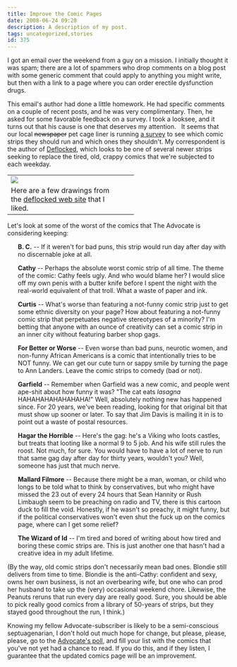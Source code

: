 ```yaml
---
title: Improve the Comic Pages
date: 2008-06-24 09:28
description: A description of my post.
tags: uncategorized,stories
id: 375
---
```

I got an email over the weekend from a guy on a mission.  I initially thought it was spam; there are a lot of spammers who drop comments on a blog post with some generic comment that could apply to anything you might write, but then with a link to a page where you can order erectile dysfunction drugs.

This email's author had done a little homework.  He had specific comments on a couple of recent posts, and he was very complimentary.  Then, he asked for some favorable feedback on a survey.  I took a looksee, and it turns out that his cause is one that deserves my attention.
<span class="spanEndPreview">&nbsp;</span>
It seems that our local <s>newspaper</s> pet cage liner is running <a href="http://www.2theadvocate.com/comicsurvey" target="_blank">a survey</a> to see which comic strips they should run and which ones they shouldn't.  My correspondent is the author of <a href="http://www.deflocked.com/" target="_blank">Deflocked</a>, which looks to be one of several newer strips seeking to replace the tired, old, crappy comics that we're subjected to each weekday.

<table cellpadding="2" align="center">
<tr>
<td width="250" ><img src="/img/deflocked.jpg"></td>
<td width="5" rowspan="2"><spacer type="block" width="5" height="1"></td>
</tr>
<tr>
<td class="caption" width="250">Here are a few drawings from the <a href="http://www.deflocked.com/" target="_blank">deflocked web site</a> that I liked.</td>
</tr>
</table>

Let's look at some of the worst of the comics that The Advocate is considering keeping:

<ul>
<strong>B. C.</strong> -- If it weren't for bad puns, this strip would run day after day with no discernable joke at all.

<strong>Cathy</strong> -- Perhaps the absolute worst comic strip of all time.  The theme of the comic:  Cathy feels ugly.  And who would blame her?  I would slice off my own penis with a butter knife before I spent the night with the real-world equivalent of that troll.  What a waste of paper and ink.

<strong>Curtis</strong> -- What's worse than featuring a not-funny comic strip just to get some ethnic diversity on your page?  How about featuring a not-funny comic strip that perpetuates negative stereotypes of a minority?  I'm betting that anyone with an ounce of creativity can set a comic strip in an inner city without featuring barber shop gags.

<strong>For Better or Worse</strong> -- Even worse than bad puns, neurotic women, and non-funny African Americans is a comic that intentionally tries to be NOT funny.  We can get our cute turn or sappy smile by turning the page to Ann Landers.  Leave the comic strips to comedy (bad or not).

<strong>Garfield</strong> -- Remember when Garfield was a new comic, and people went ape-shit about how funny it was?  "The cat eats <i>lasagna</i> HAHAHAHAHAHAHAHA!"  Well, absolutely nothing new has happened since.  For 20 years, we've been reading, looking for that original bit that must show up sooner or later.  To say that Jim Davis is mailing it in is to point out a waste of postal resources.

<strong>Hagar the Horrible</strong> -- Here's the gag:  he's a Viking who loots castles, but treats that looting like a normal 9 to 5 job.  And his wife still rules the roost.  Not much, for sure.  You would have to have a lot of nerve to run that same gag day after day for thirty years, wouldn't you?  Well, someone has just that much nerve.

<strong>Mallard Filmore</strong> -- Because there might be a man, woman, or child who longs to be told what to think by conservatives, but who might have missed the 23 out of every 24 hours that Sean Hannity or Rush Limbaugh seem to be preaching on radio and TV, there is this cartoon duck to fill the void.  Honestly, if he wasn't so preachy, it might funny, but if the political conservatives won't even shut the fuck up on the comics page, where can I get some relief?

<strong>The Wizard of Id</strong> -- I'm tired and bored of writing about how tired and boring these comic strips are.  This is just another one that hasn't had a creative idea in my adult lifetime.</ul>
</ul>


(By the way, old comic strips don't necessarily mean bad ones.  Blondie still delivers from time to time.  Blondie is the anti-Cathy:  confident and sexy, owns her own business, is not an overbearing wife, but one who can prod her husband to take up the (very) occasional weekend chore.  Likewise, the Peanuts reruns that run every day are really good.  Sure, you should be able to pick really good comics from a library of 50-years of strips, but they stayed good throughout the run, I think.)

Knowing my fellow Advocate-subscriber is likely to be a semi-conscious septuagenarian, I don't hold out much hope for change, but please, please, please, go to the <a href="http://www.2theadvocate.com/comicsurvey" target="_blank">Advocate's poll</a>, and fill your list with the comics that you've not yet had a chance to read.  If you do this, and if they listen, I guarantee that the updated comics page will be an improvement.